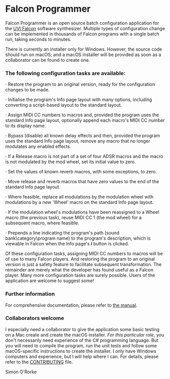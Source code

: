 # Falcon Programmer

Falcon Programmer is an open source batch configuration application for the [UVI Falcon](https://www.uvi.net/falcon.html/) software synthesizer. Multiple types of configuration change can be implemented in thousands of Falcon programs with a single batch run, taking seconds to minutes.

There is currently an installer only for Windows. However, the source code should run on macOS; and a macOS installer will be provided as soon as a collaborator can be found to create one.

### The following configuration tasks are available:

 ·    Restore the program to an original version, ready for the configuration changes to be made.

·    Initialise the program's Info page layout with many options, including converting a script-based layout to the standard layout.

·    Assign MIDI CC numbers to macros and, provided the program uses the standard Info page layout, optionally append each macro's MIDI CC number to its display name.

·    Bypass (disable) all known delay effects and then, provided the program uses the standard Info page layout, remove any macro that no longer modulates any enabled effects.

·    If a Release macro is not part of a set of four ADSR macros and the macro is not modulated by the mod wheel, set its initial value to zero.

·    Set the values of known reverb macros, with some exceptions, to zero.

·    Move release and reverb macros that have zero values to the end of the standard Info page layout.

·    Where feasible, replace all modulations by the modulation wheel with modulations by a new 'Wheel' macro on the standard Info page layout.

·    If the modulation wheel's modulations have been reassigned to a Wheel macro (the previous task), reuse MIDI CC 1 (the mod wheel) for a subsequent macro, where feasible.

·    Prepends a line indicating the program's path (sound bank\category\program name) to the program's description, which is viewable in Falcon when the Info page's ***i*** button is clicked.

Of these configuration tasks, assigning MIDI CC numbers to macros will be of use to many Falcon players. And restoring the program to an original version is just a safety feature to facilitate subsequent transformation. The remainder are merely what the developer has found useful as a Falcon player. Many more configuration tasks are surely possible. Users of the application are welcome to suggest some!

### Further information

For comprehensive documentation, please refer to [the manual](Documentation/Falcon%20Programmer%20Manual%20v1.0.pdf).

### Collaborators welcome

I especially need a collaborator to give the application some basic testing on a Mac create and create the macOS installer.  *For this particular role*, you don't necessarily need experience of the C# programming language. But you will need to compile the program, run the unit tests and follow some macOS-specific instructions to create the installer.  I only have Windows computers and experience, but I will help where I can.  For details, please refer to the [CONTRIBUTING](CONTRIBUTING.md) file.

Simon O'Rorke


